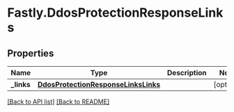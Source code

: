 # Fastly.DdosProtectionResponseLinks

## Properties

Name | Type | Description | Notes
------------ | ------------- | ------------- | -------------
**_links** | [**DdosProtectionResponseLinksLinks**](DdosProtectionResponseLinksLinks.md) |  | [optional] 


[[Back to API list]](../../README.md#endpoints) [[Back to README]](../../README.md)
